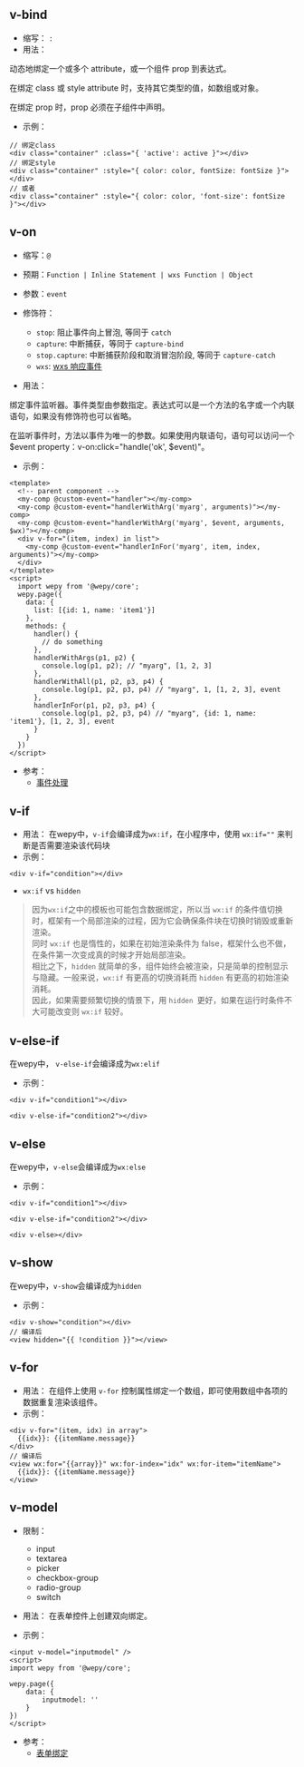 ## v-bind
- 缩写： `:`
- 用法：

动态地绑定一个或多个 attribute，或一个组件 prop 到表达式。

在绑定 class 或 style attribute 时，支持其它类型的值，如数组或对象。

在绑定 prop 时，prop 必须在子组件中声明。

- 示例： 

```vue
// 绑定class
<div class="container" :class="{ 'active': active }"></div>
// 绑定style
<div class="container" :style="{ color: color, fontSize: fontSize }"></div>
// 或者
<div class="container" :style="{ color: color, 'font-size': fontSize }"></div>
``` 

## v-on
- 缩写：`@`

- 预期：`Function | Inline Statement | wxs Function | Object`

- 参数：`event`

- 修饰符：
  - `stop`: 阻止事件向上冒泡, 等同于 `catch`
  - `capture`: 中断捕获，等同于 `capture-bind`
  - `stop.capture`: 中断捕获阶段和取消冒泡阶段, 等同于 `capture-catch`
  - `wxs`: [wxs 响应事件](https://developers.weixin.qq.com/miniprogram/dev/framework/view/interactive-animation.html)
- 用法：

绑定事件监听器。事件类型由参数指定。表达式可以是一个方法的名字或一个内联语句，如果没有修饰符也可以省略。

在监听事件时，方法以事件为唯一的参数。如果使用内联语句，语句可以访问一个 $event property：v-on:click="handle('ok', $event)"。

- 示例：
```vue
<template>
  <!-- parent component -->
  <my-comp @custom-event="handler"></my-comp>
  <my-comp @custom-event="handlerWithArg('myarg', arguments)"></my-comp>
  <my-comp @custom-event="handlerWithArg('myarg', $event, arguments, $wx)"></my-comp>
  <div v-for="(item, index) in list">
    <my-comp @custom-event="handlerInFor('myarg', item, index, arguments)"></my-comp>
  </div>
</template>
<script>
  import wepy from '@wepy/core';
  wepy.page({
    data: {
      list: [{id: 1, name: 'item1'}] 
    },
    methods: {
      handler() {
        // do something 
      },
      handlerWithArgs(p1, p2) {
        console.log(p1, p2); // "myarg", [1, 2, 3]
      },
      handlerWithAll(p1, p2, p3, p4) {
        console.log(p1, p2, p3, p4) // "myarg", 1, [1, 2, 3], event
      },
      handlerInFor(p1, p2, p3, p4) {
        console.log(p1, p2, p3, p4) // "myarg", {id: 1, name: 'item1'}, [1, 2, 3], event
      }
    }
  })
</script>
```
- 参考：
  - [事件处理](https://wepyjs.github.io/wepy-docs/2.x/#/base/event)

## v-if

- 用法：
在wepy中，`v-if`会编译成为`wx:if`，在小程序中，使用 `wx:if=""` 来判断是否需要渲染该代码块
- 示例：
```
<div v-if="condition"></div>
```
- `wx:if` vs `hidden`
> 因为`wx:if`之中的模板也可能包含数据绑定，所以当 `wx:if` 的条件值切换时，框架有一个局部渲染的过程，因为它会确保条件块在切换时销毁或重新渲染。  
同时 `wx:if` 也是惰性的，如果在初始渲染条件为 false，框架什么也不做，在条件第一次变成真的时候才开始局部渲染。  
相比之下，`hidden` 就简单的多，组件始终会被渲染，只是简单的控制显示与隐藏。一般来说，`wx:if` 有更高的切换消耗而 `hidden` 有更高的初始渲染消耗。  
因此，如果需要频繁切换的情景下，用 `hidden `更好，如果在运行时条件不大可能改变则 `wx:if` 较好。

## v-else-if

在wepy中， `v-else-if`会编译成为`wx:elif ` 

- 示例：  

```
<div v-if="condition1"></div>

<div v-else-if="condition2"></div>
```

## v-else

在wepy中，`v-else`会编译成为`wx:else ` 

- 示例：  

```
<div v-if="condition1"></div>

<div v-else-if="condition2"></div>

<div v-else></div>
```
## v-show

在wepy中，`v-show`会编译成为`hidden`

- 示例：  

```
<div v-show="condition"></div>
// 编译后
<view hidden="{{ !condition }}"></view>
```

## v-for
- 用法：
在组件上使用 `v-for` 控制属性绑定一个数组，即可使用数组中各项的数据重复渲染该组件。
- 示例：
```vue
<div v-for="(item, idx) in array">
  {{idx}}: {{itemName.message}}
</div>
// 编译后
<view wx:for="{{array}}" wx:for-index="idx" wx:for-item="itemName">
  {{idx}}: {{itemName.message}}
</view>
```

## v-model
- 限制：
  - input
  - textarea
  - picker
  - checkbox-group
  - radio-group
  - switch

- 用法：
在表单控件上创建双向绑定。

- 示例： 

```vue
<input v-model="inputmodel" />
<script>
import wepy from '@wepy/core';

wepy.page({
    data: {
        inputmodel: ''
    }
})
</script>
```
- 参考：
  - [表单绑定](https://wepyjs.github.io/wepy-docs/2.x/#/base/form)

